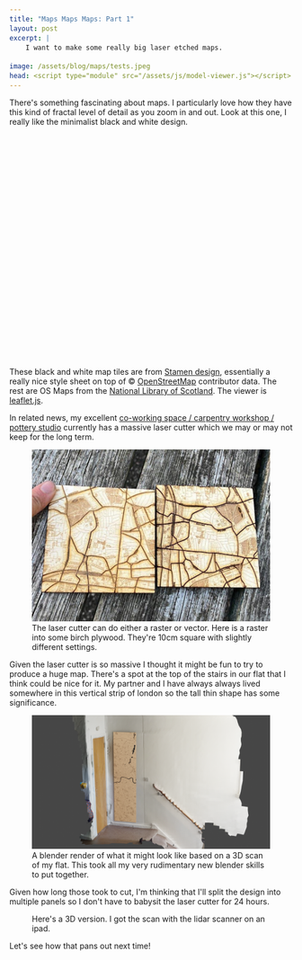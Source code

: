 ```yaml
---
title: "Maps Maps Maps: Part 1"
layout: post
excerpt: |
    I want to make some really big laser etched maps.

image: /assets/blog/maps/tests.jpeg
head: <script type="module" src="/assets/js/model-viewer.js"></script>
---
```


There's something fascinating about maps. I particularly love how they have this kind of fractal level of detail as you zoom in and out. Look at this one, I really like the minimalist black and white design.

<link rel="stylesheet" href="https://unpkg.com/leaflet@1.9.4/dist/leaflet.css"
    integrity="sha256-p4NxAoJBhIIN+hmNHrzRCf9tD/miZyoHS5obTRR9BMY="
    crossorigin=""/>

<script src="https://unpkg.com/leaflet@1.9.4/dist/leaflet.js"
integrity="sha256-20nQCchB9co0qIjJZRGuk2/Z9VM+kNiyxNV1lvTlZBo="
crossorigin=""></script>

<style>
    .os_maps {
    filter: grayscale(1) contrast(1.1);
    }
    .os_maps_london {
    filter: grayscale(1) brightness(0.8) contrast(2);
    }
</style>

<div id="map" style="height:400px; width:100%; margin-top: 1em;"></div>

These black and white map tiles are from <a href="https://stamen.com/">Stamen design</a>, essentially a really nice style sheet on top of &copy; <a href="https://www.openstreetmap.org/copyright">OpenStreetMap</a> contributor data. The rest are OS Maps from the <a href="http://maps.nls.uk/projects/subscription-api/">National Library of Scotland</a>. The viewer is <a href="https://leafletjs.com/">leaflet.js</a>.

<script>
    let Stamen_TonerBackground = L.tileLayer('https://stamen-tiles-{s}.a.ssl.fastly.net/toner-background/{z}/{x}/{y}{r}.{ext}', {
    subdomains: 'abcd',
    minZoom: 0,
    maxZoom: 16,
    ext: 'png'
    });
    let Stamen_Toner = L.tileLayer('https://stamen-tiles-{s}.a.ssl.fastly.net/toner/{z}/{x}/{y}.{ext}', {
    subdomains: 'abcd',
    minZoom: 0,
    maxZoom: 16,
    ext: 'png'
    });
    const key = 'paglUJQl74h39APJmOFJ';
    let os_maps = L.tileLayer(`https://api.maptiler.com/tiles/uk-osgb10k1888/{z}/{x}/{y}.jpg?key=paglUJQl74h39APJmOFJ`,{ //style URL
    tileSize: 512,
    zoomOffset: -1,
    minZoom: 1,
    crossOrigin: true,
    className: 'os_maps'
    });
    let os_multi_scale = L.tileLayer(`https://api.maptiler.com/tiles/uk-osgb1888/{z}/{x}/{y}?key=paglUJQl74h39APJmOFJ`,{ //style URL
    tileSize: 512,
    zoomOffset: -1,
    minZoom: 1,
    crossOrigin: true,
    className: 'os_maps'
    });
    let os_maps_2 = L.tileLayer("https://api.maptiler.com/tiles/uk-osgb1888/{z}/{x}/{y}?key=paglUJQl74h39APJmOFJ",{ //style URL
    tileSize: 512,
    zoomOffset: -1,
    minZoom: 1,
    crossOrigin: true,
    className: 'os_maps'
    });
    let hills = L.tileLayer("https://api.maptiler.com/tiles/uk-osgb10k1888/{z}/{x}/{y}.jpg?key=paglUJQl74h39APJmOFJ",{ //style URL
    tileSize: 512,
    zoomOffset: -1,
    minZoom: 1,
    crossOrigin: true,
    className: 'os_maps'
    });

    let os_london = L.tileLayer("https://api.maptiler.com/tiles/uk-oslondon1k1893/{z}/{x}/{y}.jpg?key=paglUJQl74h39APJmOFJ",{ //style URL
    tileSize: 512,
    zoomOffset: -1,
    minZoom: 1,
    crossOrigin: true,
    className: 'os_maps_london'
    });

    

    var baseMaps = {
    "Stamen Toner": Stamen_TonerBackground,
    "Stamen Toner Labelled" : Stamen_Toner,
    "OS Maps Multi Scale" : os_multi_scale,
    "OS Maps": os_maps,
    "OS Maps Hills": os_maps_2,
    "Hills" : hills,
    "OS Maps London" : os_london,
    };

    let map = L.map('map', {attributionControl: false, zoomControl: false}).setView({'lat': 51.555514883267996, 'lng': -0.07930755615234376}, 15);
    
    map.addLayer(Stamen_TonerBackground);   
    let layerControl = L.control.layers(baseMaps).addTo(map);
     
    //map.addLayer(os_maps);  
</script>


In related news, my excellent [co-working space / carpentry workshop / pottery studio](https://www.r-a-r-a.com/) currently has a massive laser cutter which we may or may not keep for the long term. 

<figure>
<img src="/assets/blog/maps/tests.jpeg">
<figcaption>
The laser cutter can do either a raster or vector. Here is a raster into some birch plywood. They're 10cm square with slightly different settings.
</figcaption>
</figure>

Given the laser cutter is so massive I thought it might be fun to try to produce a huge map. There's a spot at the top of the stairs in our flat that I think could be nice for it. My partner and I have always always lived somewhere in this vertical strip of london so the tall thin shape has some significance.

<figure>
<img src="/assets/blog/maps/render.png">
<figcaption>
A blender render of what it might look like based on a 3D scan of my flat. This took all my very rudimentary new blender skills to put together.
</figcaption>
</figure>

Given how long those took to cut, I'm thinking that I'll split the design into multiple panels so I don't have to babysit the laser cutter for 24 hours. 

<figure>
<model-viewer src="/assets/blog/maps/bigmap.glb" ar ar-modes="scene-viewer webxr quick-look" camera-controls shadow-intensity="1" exposure="1.08" camera-orbit="30.45deg 63.68deg 27.8m" field-of-view="22.88deg" auto-rotate>
</model-viewer>
<figcaption>
Here's a 3D version. I got the scan with the lidar scanner on an ipad.
</figcaption>
</figure>

Let's see how that pans out next time!

<!-- Ideas:
https://github.com/grinat/leaflet-simple-map-screenshoter  Can only get raster data this way

Insp: https://blog.usedbytes.com/2022/06/3d-printed-terrain-models-using-os-open-data/


https://gis.stackexchange.com/questions/186808/how-to-create-high-quality-map-with-qgis-and-stamen-tiles
https://anitagraser.com/2014/05/31/a-guide-to-googlemaps-like-maps-with-osm-in-qgis/
https://github.com/anitagraser/QGIS-resources/tree/master/qgis2/osm_spatialite

Map tile layers:
https://maps.nls.uk/projects/api/#layers
-->
